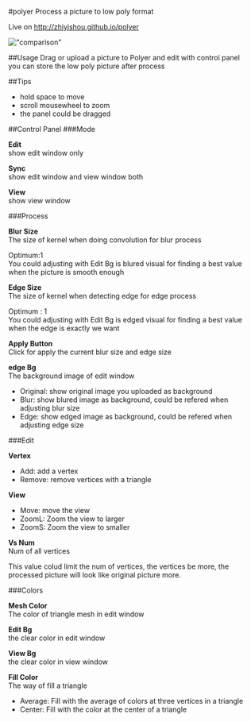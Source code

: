 #polyer
Process a picture to low poly format

Live on http://zhiyishou.github.io/polyer

!["comparison"](http://zhiyishou.github.io/polyer/img/mao.jpg)

##Usage
Drag or upload a picture to Polyer and edit with control panel  
you can store the low poly picture after process

##Tips
* hold space to move
* scroll mousewheel to zoom
* the panel could be dragged


##Control Panel
###Mode

**Edit**  
show edit window only
  
**Sync**  
show edit window and view window both
  
**View**  
show view window

###Process

**Blur Size**  
The size of kernel when doing convolution for blur process

Optimum:1  
You could adjusting with Edit Bg is blured visual for finding a best value
when the picture is smooth enough

**Edge Size**  
The size of kernel when detecting edge for edge process

Optimum : 1  
You could adjusting with Edit Bg is edged visual for finding a best value
when the edge is exactly we want

**Apply Button**  
Click for apply the current blur size and edge size

**edge Bg**  
The background image of edit window

* Original: show original image you uploaded as background
* Blur: show blured image as background, could be refered when adjusting blur size
* Edge: show edged image as background, could be refered when adjusting edge size

###Edit

**Vertex**

* Add: add a vertex
* Remove: remove vertices with a triangle

**View**

* Move: move the view
* ZoomL: Zoom the view to larger
* ZoomS: Zoom the view to smaller

**Vs Num**  
Num of all vertices

This value colud limit the num of vertices, the vertices be more, the processed picture will look like original picture more.

###Colors

**Mesh Color**  
The color of triangle mesh in edit window

**Edit Bg**  
the clear color in edit window

**View Bg**  
the clear color in view window

**Fill Color**  
The way of fill a triangle

* Average: Fill with the average of colors at three vertices in a triangle 
* Center: Fill with the color at the center of a triangle
